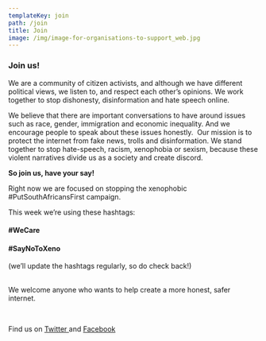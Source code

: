 ```yaml
---
templateKey: join
path: /join
title: Join
image: /img/image-for-organisations-to-support_web.jpg
---
```

<h3><strong>Join us!</strong></h3>
<p>We are a community of citizen activists, and although we have different political views, we listen to, and respect each other&rsquo;s opinions. We work together to stop dishonesty, disinformation and hate speech online.</p>
<p>We believe that there are important conversations to have around issues such as race, gender, immigration and economic inequality. And we encourage people to speak about these issues honestly.&nbsp; Our mission is to protect the internet from fake news, trolls and disinformation. We stand together to stop hate-speech, racism, xenophobia or sexism, because these violent narratives divide us as a society and create discord.</p>
<p><strong>So join us, have your say!</strong></p>
<p>Right now we are focused on stopping the xenophobic #PutSouthAfricansFirst campaign.</p>
<p>This week we&rsquo;re using these hashtags:</p>
<h4 class="hashtagBig"><strong>#WeCare</strong></h4>
<h4 class="hashtagBig"><strong>#SayNoToXeno</strong></h4>
<p>(we&rsquo;ll update the hashtags regularly, so do check back!)</p>
<p><br /> We welcome anyone who wants to help create a more honest, safer internet.</p>
<p>&nbsp;</p>
<p>Find us on <a href="https://twitter.com/wecareza" target="_blank">Twitter </a>and&nbsp;<a href="https://www.facebook.com/careZASocial/" target="_blank">Facebook</a></p>
